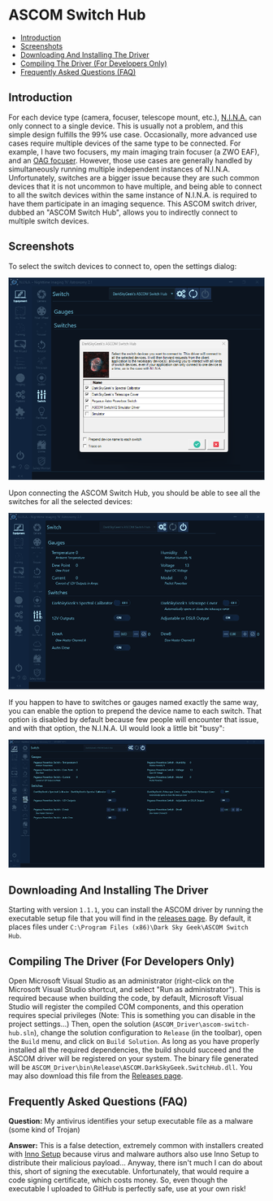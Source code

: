# ASCOM Switch Hub

- [Introduction](#introduction)
- [Screenshots](#screenshots)
- [Downloading And Installing The Driver](#downloading-and-installing-the-driver)
- [Compiling The Driver (For Developers Only)](#compiling-the-driver-for-developers-only)
- [Frequently Asked Questions (FAQ)](#frequently-asked-questions-faq)

## Introduction

For each device type (camera, focuser, telescope mount, etc.), [N.I.N.A.](https://nighttime-imaging.eu/) can only connect to a single device. This is usually not a problem, and this simple design fulfills the 99% use case. Occasionally, more advanced use cases require multiple devices of the same type to be connected. For example, I have two focusers, my main imaging train focuser (a ZWO EAF), and an [OAG focuser](https://github.com/jlecomte/ascom-oag-focuser). However, those use cases are generally handled by simultaneously running multiple independent instances of N.I.N.A. Unfortunately, switches are a bigger issue because they are such common devices that it is not uncommon to have multiple, and being able to connect to all the switch devices within the same instance of N.I.N.A. is required to have them participate in an imaging sequence. This ASCOM switch driver, dubbed an "ASCOM Switch Hub", allows you to indirectly connect to multiple switch devices.

## Screenshots

To select the switch devices to connect to, open the settings dialog:

![Screenshot of settings dialog](Images/screenshot1.png)

Upon connecting the ASCOM Switch Hub, you should be able to see all the switches for all the selected devices:

![Screenshot of equipment switch tab in N.I.N.A.](Images/screenshot2.png)

If you happen to have to switches or gauges named exactly the same way, you can enable the option to prepend the device name to each switch. That option is disabled by default because few people will encounter that issue, and with that option, the N.I.N.A. UI would look a little bit "busy":

![Screenshot of equipment switch tab in N.I.N.A. with the device name prepended to each switch](Images/screenshot3.png)

## Downloading And Installing The Driver

Starting with version `1.1.1`, you can install the ASCOM driver by running the executable setup file that you will find in the [releases page](https://github.com/jlecomte/ascom-switch-hub/releases). By default, it places files under `C:\Program Files (x86)\Dark Sky Geek\ASCOM Switch Hub`.

## Compiling The Driver (For Developers Only)

Open Microsoft Visual Studio as an administrator (right-click on the Microsoft Visual Studio shortcut, and select "Run as administrator"). This is required because when building the code, by default, Microsoft Visual Studio will register the compiled COM components, and this operation requires special privileges (Note: This is something you can disable in the project settings...) Then, open the solution (`ASCOM_Driver\ascom-switch-hub.sln`), change the solution configuration to `Release` (in the toolbar), open the `Build` menu, and click on `Build Solution`. As long as you have properly installed all the required dependencies, the build should succeed and the ASCOM driver will be registered on your system. The binary file generated will be `ASCOM_Driver\bin\Release\ASCOM.DarkSkyGeek.SwitchHub.dll`. You may also download this file from the [Releases page](https://github.com/jlecomte/ascom-switch-hub/releases).

## Frequently Asked Questions (FAQ)

**Question:** My antivirus identifies your setup executable file as a malware (some kind of Trojan)

**Answer:** This is a false detection, extremely common with installers created with [Inno Setup](https://jrsoftware.org/isinfo.php) because virus and malware authors also use Inno Setup to distribute their malicious payload... Anyway, there isn't much I can do about this, short of signing the executable. Unfortunately, that would require a code signing certificate, which costs money. So, even though the executable I uploaded to GitHub is perfectly safe, use at your own risk!
